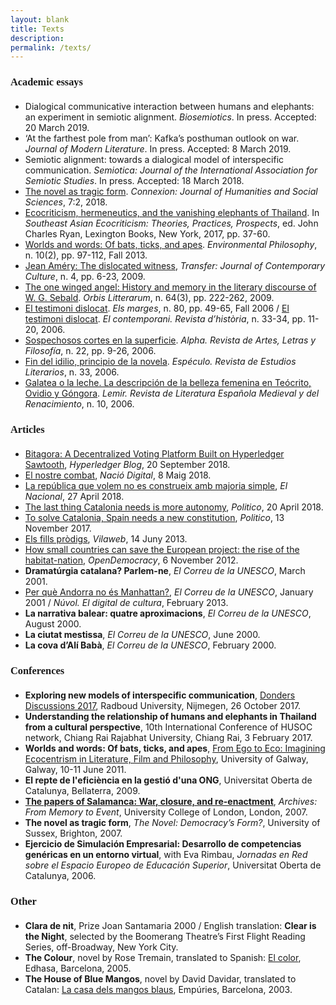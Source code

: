 ```yaml
---
layout: blank
title: Texts
description: 
permalink: /texts/
---
```


<h3 style="font-family: Raleway; margin-bottom: 20px">Academic essays</h3>

<ul>
  <li>Dialogical communicative interaction between humans and elephants: an experiment in semiotic alignment. <i>Biosemiotics</i>. In press. Accepted: 20 March 2019.</li>
  <li>‘At the farthest pole from man’: Kafka’s posthuman outlook on war. <i>Journal of Modern Literature</i>. In press. Accepted: 8 March 2019.</li>
  <li>Semiotic alignment: towards a dialogical model of interspecific communication. <i>Semiotica: Journal of the International Association for Semiotic Studies</i>. In press. Accepted: 18 March 2018.</li>
  <li><a href="http://connexion.mfu.ac.th/assets/uploads/ejournal/Vol.7%20No.2%202018/1-16%20The%20Novel%20as%20Tragic%20Form.pdf" target="_blank">The novel as tragic form</a>. <i>Connexion: Journal of Humanities and Social Sciences</i>, 7:2, 2018. </li>
  <li><a href="https://rowman.com/ISBN/9781498545976/Southeast-Asian-Ecocriticism-Theories-Practices-Prospects" target="_blank">Ecocriticism, hermeneutics, and the vanishing elephants of Thailand</a>. In <i>Southeast Asian Ecocriticism: Theories, Practices, Prospects</i>, ed. John Charles Ryan, Lexington Books, New York, 2017, pp. 37-60.</li>
  <li><a href="https://www.pdcnet.org/pdc/bvdb.nsf/purchase?openform&fp=envirophil&id=envirophil_2013_0010_0002_0097_0112" target="_blank">Worlds and words: Of bats, ticks, and apes</a>. <i>Environmental Philosophy</i>, n. 10(2), pp. 97-112, Fall 2013.</li>
  <li><a href="http://llull.cat/IMAGES_175/transfer04-essa01.pdf" target="_blank">Jean Améry: The dislocated witness</a>, <i>Transfer: Journal of Contemporary Culture</i>, n. 4, pp. 6-23, 2009.</li>
  <li><a href="http://onlinelibrary.wiley.com/doi/10.1111/j.1600-0730.2009.00957.x/abstract" target="_blank">The one winged angel: History and memory in the literary discourse of W. G. Sebald</a>. <i>Orbis Litterarum</i>, n. 64(3), pp. 222-262, 2009.</li>
  <li><a href="http://www.raco.cat/index.php/Marges/article/view/142086" target="_blank">El testimoni dislocat</a>. <i>Els marges</i>, n. 80, pp. 49-65, Fall 2006 / <a href="http://llull.cat/IMAGES_175/transfer04-essa01-cat.pdf" target="_blank">El testimoni dislocat</a>. <i>El contemporani. Revista d’història</i>, n. 33-34, pp. 11-20, 2006.</li>
  <li><a href="http://www.scielo.cl/scielo.php?pid=S0718-22012006000100002&script=sci_arttext" target="_blank">Sospechosos cortes en la superficie</a>. <i> Alpha. Revista de Artes, Letras y Filosofía</i>, n. 22, pp. 9-26, 2006.</li>
  <li><a href="http://www.ucm.es/info/especulo/numero33/fnidilio.html" target="_blank">Fin del idilio, principio de la novela</a>. <i> Espéculo. Revista de Estudios Literarios</i>, n. 33, 2006.</li>
  <li><a href="http://www.researchgate.net/publication/28165959_Galatea_o_la_leche._La_descripcin_de_la_belleza_femenina_en_Tecrito_Ovidio_y_Gngora" target="_blank">Galatea o la leche. La descripción de la belleza femenina en Teócrito, Ovidio y Góngora</a>. <i>Lemir. Revista de Literatura Española Medieval y del Renacimiento</i>, n. 10, 2006.</li>
</ul>

<h3 style="font-family: Raleway; margin-bottom: 20px">Articles</h3>

<ul>
    <li><a href="https://www.hyperledger.org/blog/2018/09/20/bitagora-a-decentralized-voting-platform-built-on-hyperledger-sawtooth" target="_blank">Bitagora: A Decentralized Voting Platform Built on Hyperledger Sawtooth</a>, <i>Hyperledger Blog</i>, 20 September 2018.</li>
    <li><a href="https://www.naciodigital.cat/opinio/17632/nostre/combat" target="_blank">El nostre combat</a>, <i>Nació Digital</i>, 8 Maig 2018.</li>
    <li><a href="https://www.elnacional.cat/ca/opinio/ignasi-ribo-republica-referendum-majoria_262533_102.html" target="_blank">La república que volem no es construeix amb majoria simple</a>, <i>El Nacional</i>, 27 April 2018.</li>
    <li><a href="https://www.politico.eu/article/catalonia-independence-spain-carles-puigdemont-the-last-thing-needs-is-more-autonomy/" target="_blank">The last thing Catalonia needs is more autonomy</a>, <i>Politico</i>, 20 April 2018.</li>
    <li><a href="https://www.politico.eu/article/to-solve-catalonia-spain-needs-a-new-constitution/" target="_blank">To solve Catalonia, Spain needs a new constitution</a>, <i>Politico</i>, 13 November 2017.</li>
      <li><a href="https://www.vilaweb.cat/mailobert/4124204/ignasi-ribo-fills-prodigs.html" target="_blank">Els fills pròdigs</a>, <i>Vilaweb</i>, 14 Juny 2013.</li>
  <li><a href="https://www.opendemocracy.net/ignasi-rib%C3%B3/how-small-countries-can-save-european-project-rise-of-habitat-nation" target="_blank">How small countries can save the European project: the rise of the habitat-nation</a>, <i>OpenDemocracy</i>, 6 November 2012.</li>
  <li><b>Dramatúrgia catalana? Parlem-ne</b>, <i>El Correu de la UNESCO</i>, March 2001.</li>
  <li><a href="http://www.nuvol.com/opinio/per-que-andorra-no-es-manhattan/" target="_blank">Per què Andorra no és Manhattan?</a>, <i>El Correu de la UNESCO</i>, January 2001 / <i>Núvol. El digital de cultura</i>, February 2013.</li>
  <li><b>La narrativa balear: quatre aproximacions</b>, <i>El Correu de la UNESCO</i>, August 2000.</li>
  <li><b>La ciutat mestissa</b>, <i>El Correu de la UNESCO</i>, June 2000.</li>
  <li><b>La cova d’Alí Babà</b>, <i>El Correu de la UNESCO</i>, February 2000.</li>
</ul>

<h3 style="font-family: Raleway; margin-bottom: 20px">Conferences</h3>

<ul>
  <li><b>Exploring new models of interspecific communication</b>, <a href="https://www.ru.nl/dondersdiscussions/previous-events/dd2017/general-dd2017/" target="_blank">Donders Discussions 2017</a>, Radboud University, Nijmegen, 26 October 2017.</li>
  <li><b>Understanding the relationship of humans and elephants in Thailand from a cultural perspective</b>, 10th International Conference of HUSOC network, Chiang Rai Rajabhat University, Chiang Rai, 3 February 2017.</li>
  <li><b>Worlds and words: Of bats, ticks, and apes</b>, <a href="http://nuigalway.wix.com/from-ego-to-eco-conference#!conference-programme-and-speakers" target="_blank">From Ego to Eco: Imagining Ecocentrism in Literature, Film and Philosophy</a>, University of Galway, Galway, 10-11 June 2011.</li>
  <li><b>El repte de l'eficiència en la gestió d'una ONG</b>, Universitat Oberta de Catalunya, Bellaterra, 2009.</li>
  <li><b><a href="http://www.ignasiribo.com/texts/the_papers_of_salamanca" target="_blank">The papers of Salamanca: War, closure, and re-enactment</a></b>, <i>Archives: From Memory to Event</i>, University College of London, London, 2007.</li>
  <li><b>The novel as tragic form</b>, <i>The Novel: Democracy’s Form?</i>, University of Sussex, Brighton, 2007.</li>
  <li><b>Ejercicio de Simulación Empresarial: Desarrollo de competencias genéricas en un entorno virtual</b>, with Eva Rimbau, <i>Jornadas en Red sobre el Espacio Europeo de Educación Superior</i>, Universitat Oberta de Catalunya, 2006.</li>
</ul>


<h3 style="font-family: Raleway; margin-bottom: 20px">Other</h3>

<ul>
  <li><b>Clara de nit</b>, Prize Joan Santamaria 2000 / English translation: <b>Clear is the Night</b>, selected by the Boomerang Theatre’s First Flight Reading Series, off-Broadway, New York City.</li>
  <li><b>The Colour</b>, novel by Rose Tremain, translated to Spanish: <a href="http://www.amazon.com/El-color-ROSE-TREMAIN/dp/8435060993" target="_blank">El color</a>, Edhasa, Barcelona, 2005.</li>
  <li><b>The House of Blue Mangos</b>, novel by David Davidar, translated to Catalan: <a href="http://www.amazon.com/Casa-dels-Mangos-Blaus/dp/8475961894" target="_blank">La casa dels mangos blaus</a>, Empúries, Barcelona, 2003.</li>
</ul>
